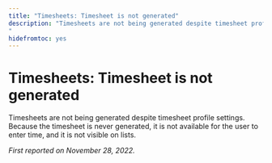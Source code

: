 ```yaml
---
title: "Timesheets: Timesheet is not generated"
description: "Timesheets are not being generated despite timesheet profile settings.  
"
hidefromtoc: yes
---
```


# Timesheets: Timesheet is not generated

Timesheets are not being generated despite timesheet profile settings. Because the timesheet is never generated, it is not available for the user to enter time, and it is not visible on lists.

_First reported on November 28, 2022._

